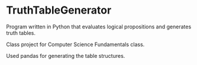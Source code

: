 # TruthTableGenerator
Program written in Python that evaluates logical propositions and generates truth tables.

Class project for Computer Science Fundamentals class.

Used pandas for generating the table structures.
